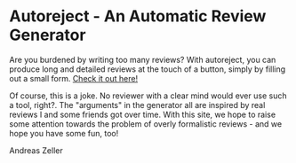 # Autoreject - An Automatic Review Generator

Are you burdened by writing too many reviews? With autoreject, you can produce long and detailed reviews at the touch of a button, simply by filling out a small form.  [Check it out here!](https://uds-se.github.io/autoreject/)

Of course, this is a joke. No reviewer with a clear mind would ever use such a tool, right?. The "arguments" in the generator all are inspired by real reviews I and some friends got over time. With this site, we hope to raise some attention towards the problem of overly formalistic reviews - and we hope you have some fun, too!

Andreas Zeller
